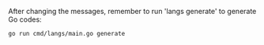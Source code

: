 After changing the messages, remember to run 'langs generate' to generate Go codes:
~~~bash
go run cmd/langs/main.go generate
~~~